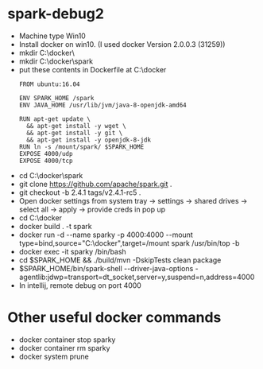 # spark-debug2

- Machine type Win10 
- Install docker on win10. (I used docker Version 2.0.0.3 (31259))
- mkdir C:\docker\
- mkdir C:\docker\spark
- put these contents in Dockerfile at C:\docker
    ```
    FROM ubuntu:16.04

    ENV SPARK_HOME /spark
    ENV JAVA_HOME /usr/lib/jvm/java-8-openjdk-amd64

    RUN apt-get update \
      && apt-get install -y wget \
      && apt-get install -y git \
      && apt-get install -y openjdk-8-jdk
    RUN ln -s /mount/spark/ $SPARK_HOME
    EXPOSE 4000/udp
    EXPOSE 4000/tcp
    ```
- cd C:\docker\spark
- git clone https://github.com/apache/spark.git .
- git checkout -b 2.4.1 tags/v2.4.1-rc5 .
- Open docker settings from system tray -> settings -> shared drives -> select all -> apply -> provide creds in pop up
- cd C:\docker
- docker build . -t spark
- docker run -d --name sparky -p 4000:4000 --mount type=bind,source="C:\docker",target=/mount spark /usr/bin/top -b
- docker exec -it sparky /bin/bash
- cd $SPARK_HOME && ./build/mvn -DskipTests clean package
- $SPARK_HOME/bin/spark-shell --driver-java-options -agentlib:jdwp=transport=dt_socket,server=y,suspend=n,address=4000
- In intellij, remote debug on port 4000


# Other useful docker commands
- docker container stop sparky
- docker container rm sparky
- docker system prune
